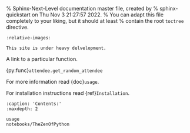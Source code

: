 % Sphinx-Next-Level documentation master file, created by
% sphinx-quickstart on Thu Nov  3 21:27:57 2022.
% You can adapt this file completely to your liking, but it should at least
% contain the root `toctree` directive.

```{include} ../../README.md
:relative-images:
```

```{warning}
This site is under heavy delvelopment.
```

A link to a particular function.

{py:func}`attendee.get_random_attendee`

For more information read {doc}`usage`.

For installation instructions read {ref}`Installation`.

```{toctree}
:caption: 'Contents:'
:maxdepth: 2

usage
notebooks/TheZenOfPython
```


